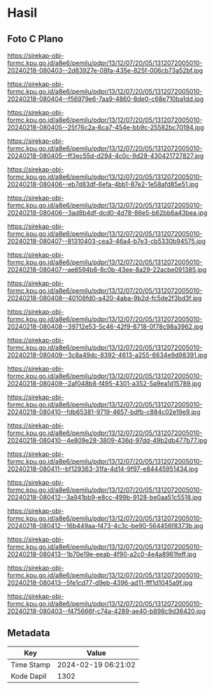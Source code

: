 # Hasil

## Foto C Plano

https://sirekap-obj-formc.kpu.go.id/a8e6/pemilu/pdpr/13/12/07/20/05/1312072005010-20240218-080403--2d83927e-08fa-435e-825f-006cb73a52bf.jpg

https://sirekap-obj-formc.kpu.go.id/a8e6/pemilu/pdpr/13/12/07/20/05/1312072005010-20240218-080404--f56979e6-7aa9-4860-8de0-c68e710ba1dd.jpg

https://sirekap-obj-formc.kpu.go.id/a8e6/pemilu/pdpr/13/12/07/20/05/1312072005010-20240218-080405--25f76c2a-6ca7-454e-bb9c-25582bc70194.jpg

https://sirekap-obj-formc.kpu.go.id/a8e6/pemilu/pdpr/13/12/07/20/05/1312072005010-20240218-080405--ff3ec55d-d294-4c0c-9d28-430421727827.jpg

https://sirekap-obj-formc.kpu.go.id/a8e6/pemilu/pdpr/13/12/07/20/05/1312072005010-20240218-080406--eb7d83df-6efa-4bb1-87e2-1e58afd85e51.jpg

https://sirekap-obj-formc.kpu.go.id/a8e6/pemilu/pdpr/13/12/07/20/05/1312072005010-20240218-080406--3ad8b4df-dcd0-4d78-86e5-b62bb6a43bea.jpg

https://sirekap-obj-formc.kpu.go.id/a8e6/pemilu/pdpr/13/12/07/20/05/1312072005010-20240218-080407--81310403-cea3-46a4-b7e3-cb5330b94575.jpg

https://sirekap-obj-formc.kpu.go.id/a8e6/pemilu/pdpr/13/12/07/20/05/1312072005010-20240218-080407--ae6594b6-8c0b-43ee-8a29-22acbe091385.jpg

https://sirekap-obj-formc.kpu.go.id/a8e6/pemilu/pdpr/13/12/07/20/05/1312072005010-20240218-080408--40108fd0-a420-4aba-9b2d-fc5de2f3bd3f.jpg

https://sirekap-obj-formc.kpu.go.id/a8e6/pemilu/pdpr/13/12/07/20/05/1312072005010-20240218-080408--39712e53-5c46-42f9-8718-0f78c98a3962.jpg

https://sirekap-obj-formc.kpu.go.id/a8e6/pemilu/pdpr/13/12/07/20/05/1312072005010-20240218-080409--3c8a49dc-8392-4613-a255-6634e9d98391.jpg

https://sirekap-obj-formc.kpu.go.id/a8e6/pemilu/pdpr/13/12/07/20/05/1312072005010-20240218-080409--2af048b8-f495-4301-a352-5a9ea1d15789.jpg

https://sirekap-obj-formc.kpu.go.id/a8e6/pemilu/pdpr/13/12/07/20/05/1312072005010-20240218-080410--fdb65381-9719-4657-bdfb-c884c02e19e9.jpg

https://sirekap-obj-formc.kpu.go.id/a8e6/pemilu/pdpr/13/12/07/20/05/1312072005010-20240218-080410--4e809e28-3809-436d-97dd-49b2db477b77.jpg

https://sirekap-obj-formc.kpu.go.id/a8e6/pemilu/pdpr/13/12/07/20/05/1312072005010-20240218-080411--bf129363-31fa-4d14-9f97-e84445951434.jpg

https://sirekap-obj-formc.kpu.go.id/a8e6/pemilu/pdpr/13/12/07/20/05/1312072005010-20240218-080412--3a941bb9-e8cc-499b-9128-be0aa51c5518.jpg

https://sirekap-obj-formc.kpu.go.id/a8e6/pemilu/pdpr/13/12/07/20/05/1312072005010-20240218-080412--16b449aa-f473-4c3c-be90-564456f8373b.jpg

https://sirekap-obj-formc.kpu.go.id/a8e6/pemilu/pdpr/13/12/07/20/05/1312072005010-20240218-080413--1b70e19e-eeab-4f90-a2c0-4e4a8961feff.jpg

https://sirekap-obj-formc.kpu.go.id/a8e6/pemilu/pdpr/13/12/07/20/05/1312072005010-20240218-080413--5fe1cd77-d9eb-4396-ad11-fff1d1045a9f.jpg

https://sirekap-obj-formc.kpu.go.id/a8e6/pemilu/pdpr/13/12/07/20/05/1312072005010-20240218-080403--f475666f-c74a-4289-ae40-b898c9d36420.jpg


## Metadata

| Key        | Value               |
| ---------- | ------------------- |
| Time Stamp | 2024-02-19 06:21:02 |
| Kode Dapil | 1302                |




